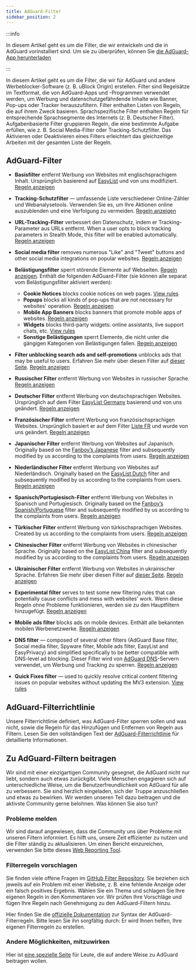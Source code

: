 ```yaml
---
title: AdGuard-Filter
sidebar_position: 2
---
```


:::info

In diesem Artikel geht es um die Filter, die wir entwickeln und die in AdGuard vorinstalliert sind. Um sie zu überprüfen, können Sie [die AdGuard-App herunterladen](https://agrd.io/download-kb-adblock)

:::

In diesem Artikel geht es um die Filter, die wir für AdGuard und andere Werbeblocker-Software (z. B. uBlock Origin) erstellen. Filter sind Regelsätze im Textformat, die von AdGuard-Apps und -Programmen verwendet werden, um Werbung und datenschutzgefährdende Inhalte wie Banner, Pop-ups oder Tracker herauszufiltern. Filter enthalten Listen von Regeln, die auf ihrem Zweck basieren. Sprachspezifische Filter enthalten Regeln für entsprechende Sprachsegmente des Internets (z. B. Deutscher Filter). Aufgabenbasierte Filter gruppieren Regeln, die eine bestimmte Aufgabe erfüllen, wie z. B. Social Media-Filter oder Tracking-Schutzfilter. Das Aktivieren oder Deaktivieren eines Filters erleichtert das gleichzeitige Arbeiten mit der gesamten Liste der Regeln.

## AdGuard-Filter

- **Basisfilter** entfernt Werbung von Websites mit englischsprachigem Inhalt. Ursprünglich basierend auf [EasyList](https://easylist.to/) und von uns modifiziert. [Regeln anzeigen](https://raw.githubusercontent.com/AdguardTeam/FiltersRegistry/master/filters/filter_2_Base/filter.txt)
- **Tracking-Schutzfilter** — umfassende Liste verschiedener Online-Zähler und Webanalysetools. Verwenden Sie es, um Ihre Aktionen online auszublenden und eine Verfolgung zu vermeiden. [Regeln anzeigen](https://raw.githubusercontent.com/AdguardTeam/FiltersRegistry/master/filters/filter_3_Spyware/filter.txt)
- **URL-Tracking-Filter** verbessert den Datenschutz, indem er Tracking-Parameter aus URLs entfernt. When a user opts to block tracking parameters in Stealth Mode, this filter will be enabled automatically. [Regeln anzeigen](https://raw.githubusercontent.com/AdguardTeam/FiltersRegistry/master/filters/filter_17_TrackParam/filter.txt)
- **Social media filter** removes numerous "Like" and "Tweet" buttons and other social media integrations on popular websites. [Regeln anzeigen](https://raw.githubusercontent.com/AdguardTeam/FiltersRegistry/master/filters/filter_4_Social/filter.txt)
- **Belästigungsfilter** sperrt störende Elemente auf Webseiten. [Regeln anzeigen](https://raw.githubusercontent.com/AdguardTeam/FiltersRegistry/master/filters/filter_14_Annoyances/filter.txt). Enthält die folgenden AdGuard-Filter (sie können alle separat vom Belästigungsfilter aktiviert werden):

    - **Cookie Notices** blocks cookie notices on web pages. [View rules](https://raw.githubusercontent.com/AdguardTeam/FiltersRegistry/master/filters/filter_18_Annoyances_Cookies/filter.txt)
    - **Popups** blocks all kinds of pop-ups that are not necessary for websites' operation. [Regeln anzeigen](https://raw.githubusercontent.com/AdguardTeam/FiltersRegistry/master/filters/filter_19_Annoyances_Popups/filter.txt)
    - **Mobile App Banners** blocks banners that promote mobile apps of websites. [Regeln anzeigen](https://raw.githubusercontent.com/AdguardTeam/FiltersRegistry/master/filters/filter_20_Annoyances_MobileApp/filter.txt)
    - **Widgets** blocks third-party widgets: online assistants, live support chats, etc. [View rules](https://raw.githubusercontent.com/AdguardTeam/FiltersRegistry/master/filters/filter_22_Annoyances_Widgets/filter.txt)
    - **Sonstige Belästigungen** sperrt Elemente, die nicht unter die gängigen Kategorien von Belästigungen fallen. [Regeln anzeigen](https://raw.githubusercontent.com/AdguardTeam/FiltersRegistry/master/filters/filter_21_Annoyances_Other/filter.txt)

- **Filter unblocking search ads and self-promotions** unblocks ads that may be useful to users. Erfahren Sie mehr über diesen Filter auf [dieser Seite](../search-ads). [Regeln anzeigen](https://raw.githubusercontent.com/AdguardTeam/FiltersRegistry/master/filters/filter_10_Useful/filter.txt)
- **Russischer Filter** entfernt Werbung von Websites in russischer Sprache. [Regeln anzeigen](https://raw.githubusercontent.com/AdguardTeam/FiltersRegistry/master/filters/filter_1_Russian/filter.txt)
- **Deutscher Filter** entfernt Werbung von deutschsprachigen Websites. Ursprünglich auf dem Filter [EasyList Germany](https://easylist.to/) basierend und von uns geändert. [Regeln anzeigen](https://raw.githubusercontent.com/AdguardTeam/FiltersRegistry/master/filters/filter_6_German/filter.txt)
- **Französischer Filter** entfernt Werbung von französischsprachigen Websites. Ursprünglich basiert er auf dem Filter [Liste FR](https://forums.lanik.us/viewforum.php?f=91) und wurde von uns geändert. [Regeln anzeigen](https://raw.githubusercontent.com/AdguardTeam/FiltersRegistry/master/filters/filter_16_French/filter.txt)
- **Japanischer Filter** entfernt Werbung von Websites auf Japanisch. Originally based on the [Fanboy’s Japanese](https://www.fanboy.co.nz/fanboy-japanese.txt) filter and subsequently modified by us according to the complaints from users. [Regeln anzeigen](https://raw.githubusercontent.com/AdguardTeam/FiltersRegistry/master/filters/filter_7_Japanese/filter.txt)
- **Niederländischer Filter** entfernt Werbung von Websites auf Niederländisch. Originally based on the [EasyList Dutch](https://easylist.to/) filter and subsequently modified by us according to the complaints from users. [Regeln anzeigen](https://raw.githubusercontent.com/AdguardTeam/FiltersRegistry/master/filters/filter_8_Dutch/filter.txt)
- **Spanisch/Portugiesisch-Filter** entfernt Werbung von Websites in Spanisch und Portugiesisch. Originally based on the [Fanboy’s Spanish/Portuguese](https://www.fanboy.co.nz/fanboy-espanol.txt) filter and subsequently modified by us according to the complaints from users. [Regeln anzeigen](https://raw.githubusercontent.com/AdguardTeam/FiltersRegistry/master/filters/filter_9_Spanish/filter.txt)
- **Türkischer Filter** entfernt Werbung von türkischsprachigen Websites. Created by us according to the complaints from users. [Regeln anzeigen](https://raw.githubusercontent.com/AdguardTeam/FiltersRegistry/master/filters/filter_13_Turkish/filter.txt)
- **Chinesischer Filter** entfernt Werbung von Websites in chinesischer Sprache. Originally based on the [EasyList China](https://github.com/easylist/easylistchina) filter and subsequently modified by us according to the complaints from users. [Regeln anzeigen](https://raw.githubusercontent.com/AdguardTeam/FiltersRegistry/master/filters/filter_224_Chinese/filter.txt)
- **Ukrainischer Filter** entfernt Werbung von Websites in ukrainischer Sprache. Erfahren Sie mehr über diesen Filter auf [dieser Seite](https://adguard.com/en/blog/ukrainian-filter.html). [Regeln anzeigen](https://raw.githubusercontent.com/AdguardTeam/FiltersRegistry/master/filters/filter_23_Ukrainian/filter.txt)
- **Experimental filter** serves to test some new filtering rules that can potentially cause conflicts and mess with websites' work. Wenn diese Regeln ohne Probleme funktionieren, werden sie zu den Hauptfiltern hinzugefügt. [Regeln anzeigen](https://raw.githubusercontent.com/AdguardTeam/FiltersRegistry/master/filters/filter_5_Experimental/filter.txt)
- **Mobile ads filter** blocks ads on mobile devices. Enthält alle bekannten mobilen Werbenetzwerke. [Regeln anzeigen](https://raw.githubusercontent.com/AdguardTeam/FiltersRegistry/master/filters/filter_11_Mobile/filter.txt)
- **DNS filter** — composed of several other filters (AdGuard Base filter, Social media filter, Spyware filter, Mobile ads filter, EasyList and EasyPrivacy) and simplified specifically to be better compatible with DNS-level ad blocking. Dieser Filter wird von [AdGuard DNS](https://adguard-dns.io/kb)-Servern verwendet, um Werbung und Tracking zu sperren. [Regeln anzeigen](https://raw.githubusercontent.com/AdguardTeam/FiltersRegistry/master/filters/filter_15_DnsFilter/filter.txt)
- **Quick Fixes filter** — used to quickly resolve critical content filtering issues on popular websites without updating the MV3 extension. [View rules](https://filters.adtidy.org/extension/chromium-mv3/filters/24.txt)

## AdGuard-Filterrichtlinie

Unsere Filterrichtlinie definiert, was AdGuard-Filter sperren sollen und was nicht, sowie die Regeln für das Hinzufügen und Entfernen von Regeln aus Filtern. Lesen Sie den vollständigen Text der [AdGuard-Filterrichtlinie](../filter-policy) für detaillierte Informationen.

## Zu AdGuard-Filtern beitragen

Wir sind mit einer einzigartigen Community gesegnet, die AdGuard nicht nur liebt, sondern auch etwas zurückgibt. Viele Menschen engagieren sich auf unterschiedliche Weise, um die Benutzerfreundlichkeit von AdGuard für alle zu verbessern. Sie sind herzlich eingeladen, sich der Truppe anzuschließen und etwas zu bewirken. Wir werden unseren Teil dazu beitragen und die aktivste Community gerne belohnen. Was können Sie also tun?

### Probleme melden

Wir sind darauf angewiesen, dass die Community uns über Probleme mit unseren Filtern informiert. Es hilft uns, unsere Zeit effizienter zu nutzen und die Filter ständig zu aktualisieren. Um einen Bericht einzureichen, verwenden Sie bitte dieses [Web Reporting Tool](https://agrd.io/report).

### Filterregeln vorschlagen

Sie finden viele offene Fragen im [GitHub Filter Repository](https://github.com/AdguardTeam/AdguardFilters/issues). Sie beziehen sich jeweils auf ein Problem mit einer Website, z. B. eine fehlende Anzeige oder ein falsch positives Ergebnis. Wählen Sie ein Thema und schlagen Sie Ihre eigenen Regeln in den Kommentaren vor. Wir prüfen Ihre Vorschläge und fügen Ihre Regeln nach Genehmigung zu den AdGuard-Filtern hinzu.

Hier finden Sie die [offizielle Dokumentation](../create-own-filters) zur Syntax der AdGuard-Filterregeln. Bitte lesen Sie ihn sorgfältig durch: Er wird Ihnen helfen, Ihre eigenen Filterregeln zu erstellen.

### Andere Möglichkeiten, mitzuwirken

Hier ist [eine spezielle Seite](https://adguard.com/contribute.html) für Leute, die auf andere Weise zu AdGuard beitragen wollen.

